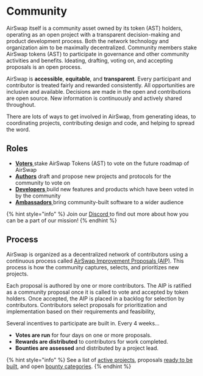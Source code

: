 # Community

AirSwap itself is a community asset owned by its token \(AST\) holders, operating as an open project with a transparent decision-making and product development process. Both the network technology and organization aim to be maximally decentralized. Community members stake AirSwap tokens \(AST\) to participate in governance and other community activities and benefits. Ideating, drafting, voting on, and accepting proposals is an open process.

AirSwap is **accessible**, **equitable**, and **transparent**. Every participant and contributor is treated fairly and rewarded consistently. All opportunities are inclusive and available. Decisions are made in the open and contributions are open source. New information is continuously and actively shared throughout.

There are lots of ways to get involved in AirSwap, from generating ideas, to coordinating projects, contributing design and code, and helping to spread the word.

## Roles

* [**Voters** ](guides/members/)stake AirSwap Tokens \(AST\) to vote on the future roadmap of AirSwap
* [**Authors**](guides/contributors/authors.md) draft and propose new projects and protocols for the community to vote on
* [**Developers** ](guides/contributors/developers.md)build new features and products which have been voted in by the community
* [**Ambassadors** ](guides/contributors/ambassadors.md)bring community-built software to a wider audience

{% hint style="info" %}
Join our [Discord ](https://discord.gg/BQaJCgmhD7)to find out more about how you can be a part of our mission!
{% endhint %}

## Process

AirSwap is organized as a decentralized network of contributors using a continuous process called [AirSwap Improvement Proposals \(AIP\)](https://github.com/airswap/AIPs/issues/1). This process is how the community captures, selects, and prioritizes new projects.

Each proposal is authored by one or more contributors. The AIP is ratified as a community proposal once it is called to vote and accepted by token holders. Once accepted, the AIP is placed in a backlog for selection by contributors. Contributors select proposals for prioritization and implementation based on their requirements and feasibility, 

Several incentives to participate are built in. Every 4 weeks…

* **Votes are run** for four days on one or more proposals.
* **Rewards are distributed** to contributors for work completed.
* **Bounties are assessed** and distributed by a project lead.

{% hint style="info" %}
See a list of [active projects](https://github.com/airswap/AIPs/issues), proposals [ready to be built](https://github.com/airswap/AIPs/issues), and open [bounty categories](guides/bounties.md). 
{% endhint %}

